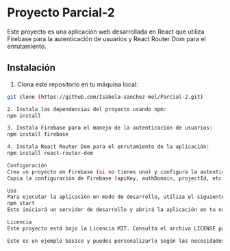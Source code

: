 # Proyecto Parcial-2

Este proyecto es una aplicación web desarrollada en React que utiliza Firebase para la autenticación de usuarios y React Router Dom para el enrutamiento.

## Instalación

1. Clona este repositorio en tu máquina local:

```bash
git clone (https://github.com/Isabela-sanchez-mol/Parcial-2.git)

2. Instala las dependencias del proyecto usando npm:
npm install

3. Instala Firebase para el manejo de la autenticación de usuarios:
npm install firebase

4. Instala React Router Dom para el enrutamiento de la aplicación:
npm install react-router-dom

Configuración
Crea un proyecto en Firebase (si no tienes uno) y configura la autenticación por correo electrónico y contraseña.
Copia la configuración de Firebase (apiKey, authDomain, projectId, etc.) y pégala en el archivo firebase.js en la raíz del proyecto.

Uso
Para ejecutar la aplicación en modo de desarrollo, utiliza el siguiente comando:
npm start
Esto iniciará un servidor de desarrollo y abrirá la aplicación en tu navegador predeterminado.

Licencia
Este proyecto está bajo la Licencia MIT. Consulta el archivo LICENSE para más detalles.

Este es un ejemplo básico y puedes personalizarlo según las necesidades y características específicas de tu proyecto.

